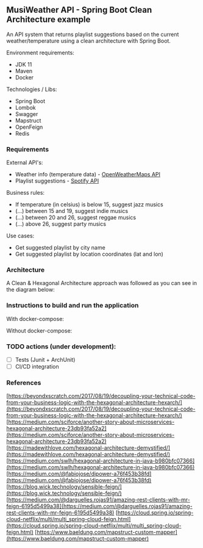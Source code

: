 ## MusiWeather API - Spring Boot Clean Architecture example  
An API system that returns playlist suggestions based on the current weather/temperature using a clean architecture with Spring Boot.  
  
Environment requirements:  
- JDK 11        
- Maven        
- Docker    

Technologies / Libs:
- Spring Boot
- Lombok 
- Swagger
- Mapstruct 
- OpenFeign 
- Redis 

### Requirements  
External API's: 
- Weather info (temperature data) - [OpenWeatherMaps API](https://openweathermap.org/current)  
- Playlist suggestions - [Spotify API](https://developer.spotify.com/documentation/web-api/quick-start/)  
  
Business rules:  
- If temperature (in celsius) is below 15, suggest jazz musics   
- (...) between 15 and 19, suggest indie musics
- (...) between 20 and 26, suggest reggae musics
- (...) above 26, suggest party musics
  
Use cases:  
- Get suggested playlist by city name
- Get suggested playlist by location coordinates (lat and lon)

### Architecture  
A Clean & Hexagonal Architecture approach was followed as you can see in the diagram below: 

  
### Instructions to build and run the application   
With docker-compose:  

  
Without docker-compose:

### TODO actions (under development):

-[ ] Tests (Junit + ArchUnit)
-[ ] CI/CD integration  

### References
[https://beyondxscratch.com/2017/08/19/decoupling-your-technical-code-from-your-business-logic-with-the-hexagonal-architecture-hexarch/](https://beyondxscratch.com/2017/08/19/decoupling-your-technical-code-from-your-business-logic-with-the-hexagonal-architecture-hexarch/)
[https://medium.com/sciforce/another-story-about-microservices-hexagonal-architecture-23db93fa52a2](https://medium.com/sciforce/another-story-about-microservices-hexagonal-architecture-23db93fa52a2)
[https://madewithlove.com/hexagonal-architecture-demystified/](https://madewithlove.com/hexagonal-architecture-demystified/)
[https://medium.com/swlh/hexagonal-architecture-in-java-b980bfc07366](https://medium.com/swlh/hexagonal-architecture-in-java-b980bfc07366)
[https://medium.com/@fabiojose/dipower-a76f453b38fd](https://medium.com/@fabiojose/dipower-a76f453b38fd)
[https://blog.wick.technology/sensible-feign/](https://blog.wick.technology/sensible-feign/)
[https://medium.com/@darguelles.rojas91/amazing-rest-clients-with-mr-feign-6195d5499a38](https://medium.com/@darguelles.rojas91/amazing-rest-clients-with-mr-feign-6195d5499a38)
[https://cloud.spring.io/spring-cloud-netflix/multi/multi_spring-cloud-feign.html](https://cloud.spring.io/spring-cloud-netflix/multi/multi_spring-cloud-feign.html)
[https://www.baeldung.com/mapstruct-custom-mapper](https://www.baeldung.com/mapstruct-custom-mapper)